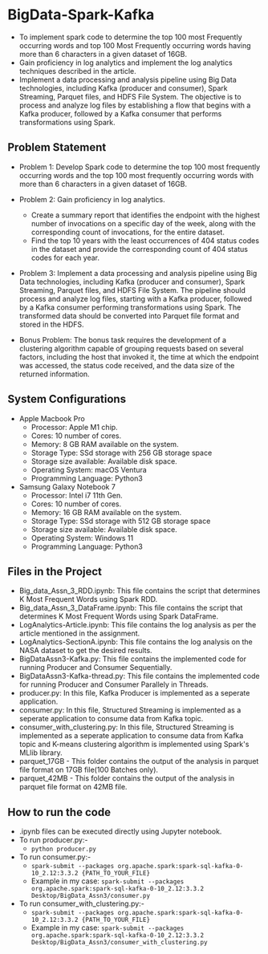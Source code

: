 # BigData-Spark-Kafka
- To implement spark code to determine the top 100 most Frequently occurring words and top 100 Most Frequently occurring words having more than 6 characters in a given dataset of 16GB.
- Gain proficiency in log analytics and implement the log analytics techniques described in the article.
- Implement a data processing and analysis pipeline using Big Data technologies, including Kafka (producer and consumer), Spark Streaming, Parquet files, and HDFS File System. The objective is to process and analyze log files by establishing a flow that begins with a Kafka producer, followed by a Kafka consumer that performs transformations using Spark. 

## Problem Statement
- Problem 1: Develop Spark code to determine the top 100 most frequently occurring words and the top 100 most frequently occurring words with more than 6 characters in a given dataset of 16GB.

- Problem 2: Gain proficiency in log analytics. 
  - Create a summary report that identifies the endpoint with the highest number of invocations on a specific day of the week, along with the corresponding count of invocations, for the entire dataset.
  - Find the top 10 years with the least occurrences of 404 status codes in the dataset and provide the corresponding count of 404 status codes for each year.

- Problem 3: Implement a data processing and analysis pipeline using Big Data technologies, including Kafka (producer and consumer), Spark Streaming, Parquet files, and HDFS File System. The pipeline should process and analyze log files, starting with a Kafka producer, followed by a Kafka consumer performing transformations using Spark. The transformed data should be converted into Parquet file format and stored in the HDFS. 

- Bonus Problem: The bonus task requires the development of a clustering algorithm capable of grouping requests based on several factors, including the host that invoked it, the time at which the endpoint was accessed, the status code received, and the data size of the returned information.

## System Configurations
- Apple Macbook Pro
  -	Processor: Apple M1 chip.
  -	Cores: 10 number of cores.
  -	Memory: 8 GB RAM available on the system.
  -	Storage Type: SSd storage with 256 GB storage space
  -	Storage size available: Available disk space.
  -	Operating System: macOS Ventura
  -	Programming Language: Python3
- Samsung Galaxy Notebook 7
  - Processor: Intel i7 11th Gen.
  - Cores: 10 number of cores.
  - Memory: 16 GB RAM available on the system.
  - Storage Type: SSd storage with 512 GB storage space
  - Storage size available: Available disk space.
  - Operating System: Windows 11
  - Programming Language: Python3

## Files in the Project
- Big_data_Assn_3_RDD.ipynb: This file contains the script that determines K Most Frequent Words using Spark RDD.
- Big_data_Assn_3_DataFrame.ipynb: This file contains the script that determines K Most Frequent Words using Spark DataFrame.
- LogAnalytics-Article.ipynb: This file contains the log analysis as per the article mentioned in the assignment.
- LogAnalytics-SectionA.ipynb: This file contains the log analysis on the NASA dataset to get the desired results.
- BigDataAssn3-Kafka.py: This file contains the implemented code for running Producer and Consumer Sequentially.
- BigDataAssn3-Kafka-thread.py: This file contains the implemented code for running Producer and Consumer Parallely in Threads.
- producer.py: In this file, Kafka Producer is implemented as a seperate application.
- consumer.py: In this file, Structured Streaming is implemented as a seperate application to consume data from Kafka topic.
- consumer_with_clustering.py: In this file, Structured Streaming is implemented as a seperate application to consume data from Kafka topic and K-means clustering algorithm is implemented using Spark's MLlib library.
- parquet_17GB - This folder contains the output of the analysis in parquet file format on 17GB file(100 Batches only).
- parquet_42MB - This folder contains the output of the analysis in parquet file format on 42MB file.
 
## How to run the code
- .ipynb files can be executed directly using Jupyter notebook.
- To run producer.py:- 
  - ```python producer.py ```  
- To run consumer.py:-
  - ```spark-submit --packages org.apache.spark:spark-sql-kafka-0-10_2.12:3.3.2 {PATH_TO_YOUR_FILE}```
  - Example in my case:
    ```spark-submit --packages org.apache.spark:spark-sql-kafka-0-10_2.12:3.3.2 Desktop/BigData_Assn3/consumer.py```
- To run consumer_with_clustering.py:-
  - ```spark-submit --packages org.apache.spark:spark-sql-kafka-0-10_2.12:3.3.2 {PATH_TO_YOUR_FILE}```
  - Example in my case:
    ```spark-submit --packages org.apache.spark:spark-sql-kafka-0-10_2.12:3.3.2 Desktop/BigData_Assn3/consumer_with_clustering.py```
 
  
